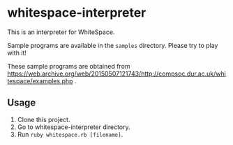 # whitespace-interpreter
This is an interpreter for WhiteSpace.

Sample programs are available in the `samples` directory. Please try to play with it!

These sample programs are obtained from https://web.archive.org/web/20150507121743/http://compsoc.dur.ac.uk/whitespace/examples.php .

## Usage
1. Clone this project.
2. Go to whitespace-interpreter directory.
3. Run `ruby whitespace.rb [filename]`.
